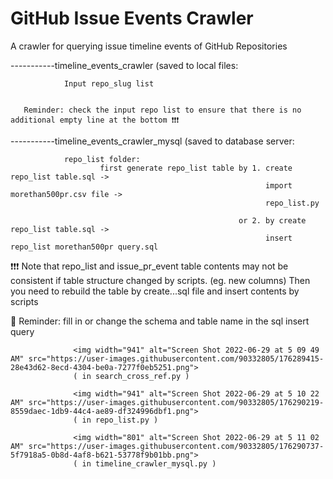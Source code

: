 # GitHub Issue Events Crawler

A crawler for querying issue timeline events of GitHub Repositories


-----------timeline_events_crawler (saved to local files:

                Input repo_slug list


       Reminder: check the input repo list to ensure that there is no additional empty line at the bottom ❗️❗️❗️


-----------timeline_events_crawler_mysql (saved to database server:

                repo_list folder: 
                        first generate repo_list table by 1. create repo_list table.sql -> 
                                                             import morethan500pr.csv file -> 
                                                             repo_list.py
                                                             
                                                       or 2. by create repo_list table.sql -> 
                                                             insert repo_list morethan500pr query.sql
                                                             
 ❗️❗️❗️ Note that repo_list and issue_pr_event table contents may not be consistent if table structure changed by scripts. (eg. new columns)
       Then you need to rebuild the table by create...sql file and insert contents by scripts
       
 📝 Reminder: fill in or change the schema and table name in the sql insert query
                  
                  <img width="941" alt="Screen Shot 2022-06-29 at 5 09 49 AM" src="https://user-images.githubusercontent.com/90332805/176289415-28e43d62-8ecd-4304-be0a-7277f0eb5251.png">
                  ( in search_cross_ref.py )
                  
                  <img width="941" alt="Screen Shot 2022-06-29 at 5 10 22 AM" src="https://user-images.githubusercontent.com/90332805/176290219-8559daec-1db9-44c4-ae89-df324996dbf1.png">
                  ( in repo_list.py )
                  
                  <img width="801" alt="Screen Shot 2022-06-29 at 5 11 02 AM" src="https://user-images.githubusercontent.com/90332805/176290737-5f7918a5-0b8d-4af8-b621-53778f9b01bb.png">
                  ( in timeline_crawler_mysql.py )

            

 
